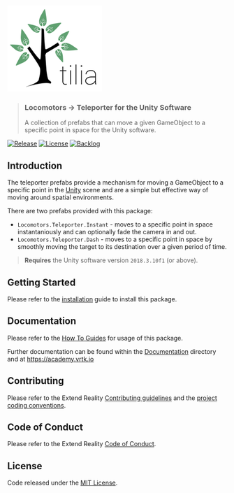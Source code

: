 [![Tilia logo][Tilia-Image]](#)

> ### Locomotors -> Teleporter for the Unity Software
> A collection of prefabs that can move a given GameObject to a specific point in space for the Unity software.

[![Release][Version-Release]][Releases]
[![License][License-Badge]][License]
[![Backlog][Backlog-Badge]][Backlog]

## Introduction

The teleporter prefabs provide a mechanism for moving a GameObject to a specific point in the [Unity] scene and are a simple but effective way of moving around spatial environments.

There are two prefabs provided with this package:

* `Locomotors.Teleporter.Instant` - moves to a specific point in space instantaniously and can optionally fade the camera in and out.
* `Locomotors.Teleporter.Dash` - moves to a specific point in space by smoothly moving the target to its destination over a given period of time.

> **Requires** the Unity software version `2018.3.10f1` (or above).

## Getting Started

Please refer to the [installation] guide to install this package.

## Documentation

Please refer to the [How To Guides] for usage of this package.

Further documentation can be found within the [Documentation] directory and at https://academy.vrtk.io

## Contributing

Please refer to the Extend Reality [Contributing guidelines] and the [project coding conventions].

## Code of Conduct

Please refer to the Extend Reality [Code of Conduct].

## License

Code released under the [MIT License][License].

[License-Badge]: https://img.shields.io/github/license/ExtendRealityLtd/Tilia.Locomotors.Teleporter.Unity.svg
[Version-Release]: https://img.shields.io/github/release/ExtendRealityLtd/Tilia.Locomotors.Teleporter.Unity.svg
[project coding conventions]: https://github.com/ExtendRealityLtd/.github/blob/master/CONVENTIONS/UNITY3D.md

[Tilia-Image]: https://raw.githubusercontent.com/ExtendRealityLtd/related-media/main/github/readme/tilia.png
[License]: LICENSE.md
[Documentation]: Documentation/
[How To Guides]: Documentation/HowToGuides/
[Installation]: Documentation/HowToGuides/Installation/README.md
[Backlog]: http://tracker.vrtk.io
[Backlog-Badge]: https://img.shields.io/badge/project-backlog-78bdf2.svg
[Releases]: ../../releases
[Contributing guidelines]: https://github.com/ExtendRealityLtd/.github/blob/master/CONTRIBUTING.md
[Code of Conduct]: https://github.com/ExtendRealityLtd/.github/blob/master/CODE_OF_CONDUCT.md

[Unity]: https://unity3d.com/